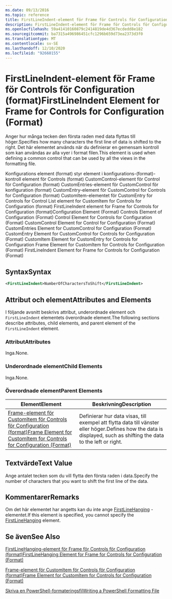 ```yaml
---
ms.date: 09/13/2016
ms.topic: reference
title: FirstLineIndent-element för Frame för Controls för Configuration (format)
description: FirstLineIndent-element för Frame för Controls för Configuration (format)
ms.openlocfilehash: 59a41410160879c2414819de4d367ecdedd8e182
ms.sourcegitcommit: ba7315a496986451cfc1296b659d73ea2373d3f0
ms.translationtype: MT
ms.contentlocale: sv-SE
ms.lasthandoff: 12/10/2020
ms.locfileid: "92660155"
---
```

# <a name="firstlineindent-element-for-frame-for-controls-for-configuration-format"></a><span data-ttu-id="8fc75-103">FirstLineIndent-element för Frame för Controls för Configuration (format)</span><span class="sxs-lookup"><span data-stu-id="8fc75-103">FirstLineIndent Element for Frame for Controls for Configuration (Format)</span></span>

<span data-ttu-id="8fc75-104">Anger hur många tecken den första raden med data flyttas till höger.</span><span class="sxs-lookup"><span data-stu-id="8fc75-104">Specifies how many characters the first line of data is shifted to the right.</span></span> <span data-ttu-id="8fc75-105">Det här elementet används när du definierar en gemensam kontroll som kan användas av alla vyer i format filen.</span><span class="sxs-lookup"><span data-stu-id="8fc75-105">This element is used when defining a common control that can be used by all the views in the formatting file.</span></span>

<span data-ttu-id="8fc75-106">Konfigurations element (format) styr element i konfigurations-(format)-kontroll element för Controls (format) CustomControl-element för Control för Configuration (format) CustomEntries-element för CustomControl för konfiguration (format) CustomEntry-element för CustomControl for Controls for Configuration (format) CustomItem-elementet för CustomEntry for Controls for Control List element for CustomItem for Controls for Configuration (format) FirstLineIndent element for Frame for Controls for Configuration (format)</span><span class="sxs-lookup"><span data-stu-id="8fc75-106">Configuration Element (Format) Controls Element of Configuration (Format) Control Element for Controls for Configuration (Format) CustomControl Element for Control for Configuration (Format) CustomEntries Element for CustomControl for Configuration (Format) CustomEntry Element for CustomControl for Controls for Configuration (Format) CustomItem Element for CustomEntry for Controls for Configuration Frame Element for CustomItem for Controls for Configuration (Format) FirstLineIndent Element for Frame for Controls for Configuration (Format)</span></span>

## <a name="syntax"></a><span data-ttu-id="8fc75-107">Syntax</span><span class="sxs-lookup"><span data-stu-id="8fc75-107">Syntax</span></span>

```xml
<FirstLineIndent>NumberOfCharactersToShift</FirstLineIndent>
```

## <a name="attributes-and-elements"></a><span data-ttu-id="8fc75-108">Attribut och element</span><span class="sxs-lookup"><span data-stu-id="8fc75-108">Attributes and Elements</span></span>

<span data-ttu-id="8fc75-109">I följande avsnitt beskrivs attribut, underordnade element och `FirstLineIndent` elementets överordnade element.</span><span class="sxs-lookup"><span data-stu-id="8fc75-109">The following sections describe attributes, child elements, and parent element of the `FirstLineIndent` element.</span></span>

### <a name="attributes"></a><span data-ttu-id="8fc75-110">Attribut</span><span class="sxs-lookup"><span data-stu-id="8fc75-110">Attributes</span></span>

<span data-ttu-id="8fc75-111">Inga.</span><span class="sxs-lookup"><span data-stu-id="8fc75-111">None.</span></span>

### <a name="child-elements"></a><span data-ttu-id="8fc75-112">Underordnade element</span><span class="sxs-lookup"><span data-stu-id="8fc75-112">Child Elements</span></span>

<span data-ttu-id="8fc75-113">Inga.</span><span class="sxs-lookup"><span data-stu-id="8fc75-113">None.</span></span>

### <a name="parent-elements"></a><span data-ttu-id="8fc75-114">Överordnade element</span><span class="sxs-lookup"><span data-stu-id="8fc75-114">Parent Elements</span></span>

|<span data-ttu-id="8fc75-115">Element</span><span class="sxs-lookup"><span data-stu-id="8fc75-115">Element</span></span>|<span data-ttu-id="8fc75-116">Beskrivning</span><span class="sxs-lookup"><span data-stu-id="8fc75-116">Description</span></span>|
|-------------|-----------------|
|[<span data-ttu-id="8fc75-117">Frame-element för CustomItem för Controls för Configuration (format)</span><span class="sxs-lookup"><span data-stu-id="8fc75-117">Frame Element for CustomItem for Controls for Configuration (Format)</span></span>](./frame-element-for-customitem-for-controls-for-configuration-format.md)|<span data-ttu-id="8fc75-118">Definierar hur data visas, till exempel att flytta data till vänster eller höger.</span><span class="sxs-lookup"><span data-stu-id="8fc75-118">Defines how the data is displayed, such as shifting the data to the left or right.</span></span>|

## <a name="text-value"></a><span data-ttu-id="8fc75-119">Textvärde</span><span class="sxs-lookup"><span data-stu-id="8fc75-119">Text Value</span></span>

<span data-ttu-id="8fc75-120">Ange antalet tecken som du vill flytta den första raden i data.</span><span class="sxs-lookup"><span data-stu-id="8fc75-120">Specify the number of characters that you want to shift the first line of the data.</span></span>

## <a name="remarks"></a><span data-ttu-id="8fc75-121">Kommentarer</span><span class="sxs-lookup"><span data-stu-id="8fc75-121">Remarks</span></span>

<span data-ttu-id="8fc75-122">Om det här elementet har angetts kan du inte ange [FirstLineHanging](./firstlinehanging-element-for-frame-for-controls-for-configuration-format.md) -elementet.</span><span class="sxs-lookup"><span data-stu-id="8fc75-122">If this element is specified, you cannot specify the [FirstLineHanging](./firstlinehanging-element-for-frame-for-controls-for-configuration-format.md) element.</span></span>

## <a name="see-also"></a><span data-ttu-id="8fc75-123">Se även</span><span class="sxs-lookup"><span data-stu-id="8fc75-123">See Also</span></span>

[<span data-ttu-id="8fc75-124">FirstLineHanging-element för Frame för Controls för Configuration (format)</span><span class="sxs-lookup"><span data-stu-id="8fc75-124">FirstLineHanging Element for Frame for Controls for Configuration (Format)</span></span>](./firstlinehanging-element-for-frame-for-controls-for-configuration-format.md)

[<span data-ttu-id="8fc75-125">Frame-element för CustomItem för Controls för Configuration (format)</span><span class="sxs-lookup"><span data-stu-id="8fc75-125">Frame Element for CustomItem for Controls for Configuration (Format)</span></span>](./frame-element-for-customitem-for-controls-for-configuration-format.md)

[<span data-ttu-id="8fc75-126">Skriva en PowerShell-formateringsfil</span><span class="sxs-lookup"><span data-stu-id="8fc75-126">Writing a PowerShell Formatting File</span></span>](./writing-a-powershell-formatting-file.md)
